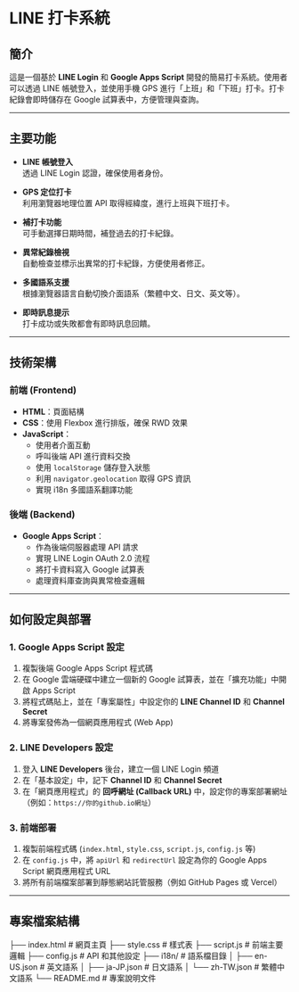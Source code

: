 # LINE 打卡系統

## 簡介
這是一個基於 **LINE Login** 和 **Google Apps Script** 開發的簡易打卡系統。使用者可以透過 LINE 帳號登入，並使用手機 GPS 進行「上班」和「下班」打卡。打卡紀錄會即時儲存在 Google 試算表中，方便管理與查詢。

---

## 主要功能
- **LINE 帳號登入**  
  透過 LINE Login 認證，確保使用者身份。

- **GPS 定位打卡**  
  利用瀏覽器地理位置 API 取得經緯度，進行上班與下班打卡。

- **補打卡功能**  
  可手動選擇日期時間，補登過去的打卡紀錄。

- **異常紀錄檢視**  
  自動檢查並標示出異常的打卡紀錄，方便使用者修正。

- **多國語系支援**  
  根據瀏覽器語言自動切換介面語系（繁體中文、日文、英文等）。

- **即時訊息提示**  
  打卡成功或失敗都會有即時訊息回饋。

---

## 技術架構

### 前端 (Frontend)
- **HTML**：頁面結構
- **CSS**：使用 Flexbox 進行排版，確保 RWD 效果
- **JavaScript**：
  - 使用者介面互動
  - 呼叫後端 API 進行資料交換
  - 使用 `localStorage` 儲存登入狀態
  - 利用 `navigator.geolocation` 取得 GPS 資訊
  - 實現 i18n 多國語系翻譯功能

### 後端 (Backend)
- **Google Apps Script**：
  - 作為後端伺服器處理 API 請求
  - 實現 LINE Login OAuth 2.0 流程
  - 將打卡資料寫入 Google 試算表
  - 處理資料庫查詢與異常檢查邏輯

---

## 如何設定與部署

### 1. Google Apps Script 設定
1. 複製後端 Google Apps Script 程式碼
2. 在 Google 雲端硬碟中建立一個新的 Google 試算表，並在「擴充功能」中開啟 Apps Script
3. 將程式碼貼上，並在「專案屬性」中設定你的 **LINE Channel ID** 和 **Channel Secret**
4. 將專案發佈為一個網頁應用程式 (Web App)

### 2. LINE Developers 設定
1. 登入 **LINE Developers** 後台，建立一個 LINE Login 頻道
2. 在「基本設定」中，記下 **Channel ID** 和 **Channel Secret**
3. 在「網頁應用程式」的 **回呼網址 (Callback URL)** 中，設定你的專案部署網址（例如：`https://你的github.io網址`）

### 3. 前端部署
1. 複製前端程式碼 (`index.html`, `style.css`, `script.js`, `config.js` 等)
2. 在 `config.js` 中，將 `apiUrl` 和 `redirectUrl` 設定為你的 Google Apps Script 網頁應用程式 URL
3. 將所有前端檔案部署到靜態網站託管服務（例如 GitHub Pages 或 Vercel）

---

## 專案檔案結構
├── index.html # 網頁主頁
├── style.css # 樣式表
├── script.js # 前端主要邏輯
├── config.js # API 和其他設定
├── i18n/ # 語系檔目錄
│ ├── en-US.json # 英文語系
│ ├── ja-JP.json # 日文語系
│ └── zh-TW.json # 繁體中文語系
└── README.md # 專案說明文件
